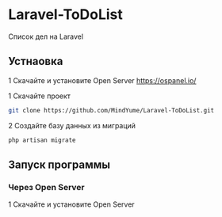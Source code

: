 # Laravel-ToDoList
Список дел на Laravel

## Устнаовка
1 Скачайте и установите Open Server
https://ospanel.io/

1 Скачайте проект
```bash
git clone https://github.com/MindYume/Laravel-ToDoList.git
```
2 Создайте базу данных из миграций
```bash
php artisan migrate
```



## Запуск программы
### Через Open Server
1 Скачайте и установите Open Server
